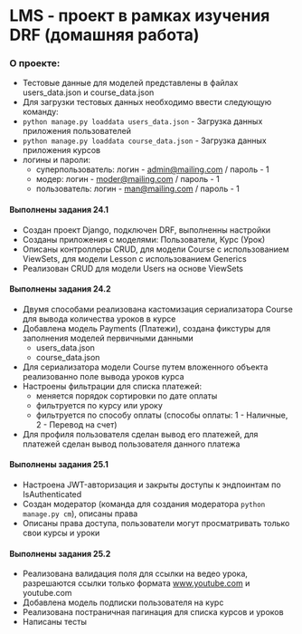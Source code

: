 # LMS - проект в рамках изучения DRF (домашняя работа)

### О проекте:
- Тестовые данные для моделей представлены в файлах users_data.json и course_data.json
- Для загрузки тестовых данных необходимо ввести следующую команду:
- ``` python manage.py loaddata users_data.json ``` - Загрузка данных приложения пользователей
- ``` python manage.py loaddata course_data.json ``` - Загрузка данных приложения курсов
- логины и пароли:
  - суперпользователь: логин - admin@mailing.com / пароль - 1
  - модер: логин - moder@mailing.com / пароль - 1
  - пользователь: логин - man@mailing.com / пароль - 1

#### Выполнены задания 24.1
- Создан проект Django, подключен DRF, выполненны настройки
- Созданы приложения с моделями: Пользователи, Курс (Урок)
- Описаны контроллеры CRUD, для модели Course с использованием ViewSets, для модели Lesson с использованием Generics
- Реализован CRUD для модели Users на основе ViewSets

#### Выполнены задания 24.2
- Двумя способами реализована кастомизация сериализатора Course для вывода количества уроков в курсе
- Добавлена модель Payments (Платежи), создана фикстуры для заполнения моделей первичными данными
  - users_data.json
  - course_data.json
- Для сериализатора модели Course путем вложенного объекта реализованно поле вывода уроков курса
- Настроены фильтрации для списка платежей:
  - меняется порядок сортировки по дате оплаты
  - фильтруется по курсу или уроку
  - фильтруется по способу оплаты (способы оплаты: 1 - Наличные, 2 - Перевод на счет)
- Для профиля пользователя сделан вывод его платежей, для платежей сделан вывод пользователя данного платежа
#### Выполнены задания 25.1
- Настроена JWT-авторизация и закрыты доступы к эндпоинтам по IsAuthenticated
- Создан модератор (команда для создания модератора ``` python manage.py cm ```), описаны права
- Описаны права доступа, пользователи могут просматривать только свои курсы и уроки
#### Выполнены задания 25.2
- Реализована валидация поля для ссылки на ведео урока, разрешаются ссылки только формата www.youtube.com и youtube.com
- Добавлена модель подписки пользователя на курс
- Реализована постраничная пагинация для списка курсов и уроков
- Написаны тесты